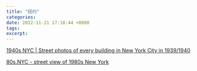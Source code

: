 ```yaml
---
title: "纽约"
categories: 
date: 2022-11-21 17:18:44 +0800
tags: 
excerpt: 
---
```




[1940s NYC | Street photos of every building in New York City in 1939/1940](https://1940s.nyc/)

[80s.NYC - street view of 1980s New York](http://80s.nyc/)


